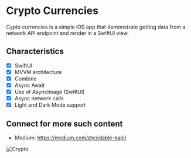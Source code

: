 # Crypto Currencies

Cypto currencies is a simple iOS app that demonstrate getting data from a network API endpoint and render in a SwiftUI view.

## Characteristics

- [x] SwiftUI
- [x] MVVM architecture
- [x] Combine
- [x] Async Await
- [x] Use of AsyncImage (SwiftUI)
- [x] Async network calls
- [x] Light and Dark Mode support

## Connect for more such content

- Medium: https://medium.com/@codable-kapil

![Crypto](https://github.com/user-attachments/assets/edf750b7-7bb4-4074-97cc-19e6611d85ff)

